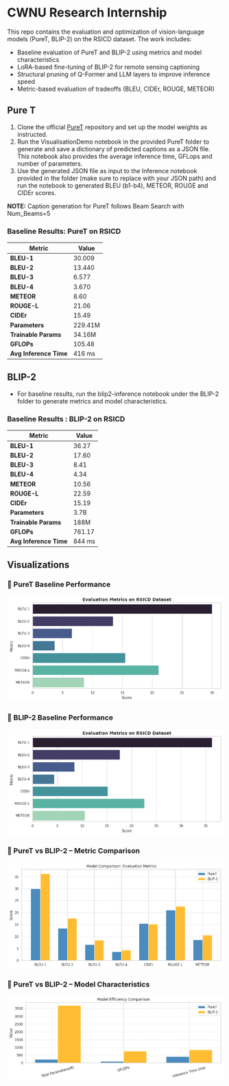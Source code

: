 # CWNU Research Internship

This repo contains the evaluation and optimization of vision-language models (PureT, BLIP-2) on the RSICD dataset. The work includes:
- Baseline evaluation of PureT and BLIP-2 using metrics and model characteristics
- LoRA-based fine-tuning of BLIP-2 for remote sensing captioning
- Structural pruning of Q-Former and LLM layers to improve inference speed
- Metric-based evaluation of tradeoffs (BLEU, CIDEr, ROUGE, METEOR)


## Pure T

1. Clone the official [PureT](https://github.com/232525/PureT) repository and set up the model weights as instructed.
2. Run the VisualisationDemo notebook in the provided PureT folder to generate and save a dictionary of predicted captions as a JSON file. This notebook also provides the average inference time, GFLops and number of parameters.
3. Use the generated JSON file as input to the Inference notebook provided in the folder (make sure to replace with your JSON path) and run the notebook to generated BLEU (b1-b4), METEOR, ROUGE and CIDEr scores.

**NOTE:** Caption generation for PureT follows Beam Search with Num_Beams=5

### Baseline Results: PureT on RSICD

| Metric              | Value        |
|---------------------|--------------|
| **BLEU-1**          | 30.009       |
| **BLEU-2**          | 13.440       |
| **BLEU-3**          | 6.577        |
| **BLEU-4**          | 3.670        |
| **METEOR**          | 8.60         |
| **ROUGE-L**         | 21.06        |
| **CIDEr**           | 15.49        |
| **Parameters**      | 229.41M      |
| **Trainable Params**| 34.16M       |
| **GFLOPs**          | 105.48       |
| **Avg Inference Time** | 416 ms   |

## BLIP-2

- For baseline results, run the blip2-inference notebook under the BLIP-2 folder to generate metrics and model characteristics.

### Baseline Results : BLIP-2 on RSICD

| Metric                  | Value        |
|-------------------------|--------------|
| **BLEU-1**              | 36.27        |
| **BLEU-2**              | 17.60        |
| **BLEU-3**              | 8.41         |
| **BLEU-4**              | 4.34         |
| **METEOR**              | 10.56        |
| **ROUGE-L**             | 22.59        |
| **CIDEr**               | 15.19        |
| **Parameters**          | 3.7B         |
| **Trainable Params**    | 188M         |
| **GFLOPs**              | 761.17    |
| **Avg Inference Time**  | 844 ms       |

## Visualizations

### 🔹 PureT Baseline Performance
![PureT Baseline](Plots/puret_baseline.png)

### 🔹 BLIP-2 Baseline Performance
![BLIP-2 Baseline](Plots/blip2_baseline.png)

### 🔹 PureT vs BLIP-2 – Metric Comparison
![PureT vs BLIP-2](Plots/puret_vs_blip2_baseline.png)

### 🔹 PureT vs BLIP-2 – Model Characteristics
![Model Characteristics](Plots/puret_vs_blip2_baseline_model_chars.png)
